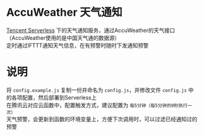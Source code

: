 # AccuWeather 天气通知
[Tencent Serverless](https://console.cloud.tencent.com/scf) 下的天气通知服务，通过AccuWeather的天气接口（AccuWeather使用的是中国天气通的数据源）<br>
定时通过IFTTT通知天气信息，在有预警时随时下发通知预警

# 说明
将 `config.example.js` 复制一份并命名为 `config.js`，并修改文件 `config.js` 中的各项配置，然后部署到Serverless上<br>
在腾讯云对应云函数中，配置触发方式，建议配置为 `每5分钟（每5分钟的0秒执行一次）`<br>
天气预警，会更新到函数的环境变量上，方便下次调用时，可以过滤已经通知过的预警
